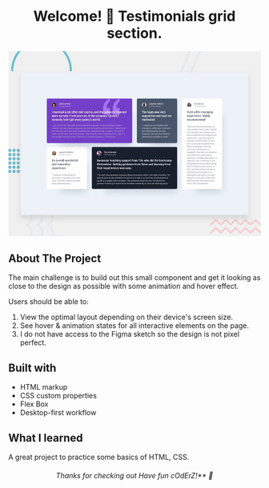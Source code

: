<h1 align="center">
 Welcome! 👋 Testimonials grid section.
</h1>

<p align="center">
 <img src="./design/desktop-preview.jpg"/>
</p>

## About The Project
The main challenge is to build out this small component and get it looking as close to the design as possible with some animation and hover effect.

Users should be able to:

1. View the optimal layout depending on their device's screen size.
2. See hover & animation states for all interactive elements on the page.
3. I do not have access to the Figma sketch so the design is not pixel perfect.

## Built with
 * HTML markup
 * CSS custom properties
 * Flex Box
 * Desktop-first workflow
 
## What I learned
A great project to practice some basics of HTML, CSS.

<h6 align="center">
 Thanks for checking out Have fun cOdErZ!** 🚀
</h6>


